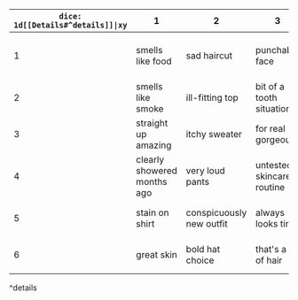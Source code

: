 | `dice: 1d[[Details#^details]]\|xy` | 1                           | 2                        | 3                         | 4                  | 5                      | 6                               |
| ---------------------------------- | --------------------------- | ------------------------ | ------------------------- | ------------------ | ---------------------- | ------------------------------- |
| 1                                  | smells like food            | sad haircut              | punchable face            | tiny, tiny eyes    | husky voice            | whoa those are some eyebrows    |
| 2                                  | smells like smoke           | ill-fitting top          | bit of a tooth situation  | turtlenecked AF    | mumbler                | kinda cute tbh                  |
| 3                                  | straight up amazing         | itchy sweater            | for real gorgeous         | complete smokeshow | melodious              | coming down with something      |
| 4                                  | clearly showered months ago | very loud pants          | untested skincare routine | blinks too much    | practically yelling    | recently injured                |
| 5                                  | stain on shirt              | conspicuously new outfit | always looks tired        | talks with hands   | BIG                    | carrying too much stuff         |
| 6                                  | great skin                  | bold hat choice          | that's a lot of hair      | talks in staccato  | doesn't look their age | looks a lot like one of the PCs |
^details

